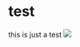 # test
this is just a test
![]([https://github.com/liuzida/test/blob/main/images/temp](https://github.com/liuzida/test/blob/main/images/截屏2024-04-08%2021.22.19.png))
